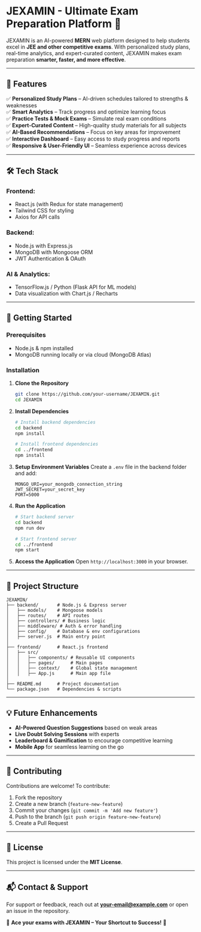 # JEXAMIN - Ultimate Exam Preparation Platform 🚀

JEXAMIN is an AI-powered **MERN** web platform designed to help students excel in **JEE and other competitive exams**. With personalized study plans, real-time analytics, and expert-curated content, JEXAMIN makes exam preparation **smarter, faster, and more effective**.

---

## 🌟 Features

✅ **Personalized Study Plans** – AI-driven schedules tailored to strengths & weaknesses  
✅ **Smart Analytics** – Track progress and optimize learning focus  
✅ **Practice Tests & Mock Exams** – Simulate real exam conditions  
✅ **Expert-Curated Content** – High-quality study materials for all subjects  
✅ **AI-Based Recommendations** – Focus on key areas for improvement  
✅ **Interactive Dashboard** – Easy access to study progress and reports  
✅ **Responsive & User-Friendly UI** – Seamless experience across devices  

---

## 🛠 Tech Stack

### **Frontend:**
- React.js (with Redux for state management)
- Tailwind CSS for styling
- Axios for API calls

### **Backend:**
- Node.js with Express.js
- MongoDB with Mongoose ORM
- JWT Authentication & OAuth

### **AI & Analytics:**
- TensorFlow.js / Python (Flask API for ML models)
- Data visualization with Chart.js / Recharts

---

## 🚀 Getting Started

### Prerequisites
- Node.js & npm installed
- MongoDB running locally or via cloud (MongoDB Atlas)

### Installation

1. **Clone the Repository**
   ```bash
   git clone https://github.com/your-username/JEXAMIN.git
   cd JEXAMIN
   ```

2. **Install Dependencies**
   ```bash
   # Install backend dependencies
   cd backend
   npm install

   # Install frontend dependencies
   cd ../frontend
   npm install
   ```

3. **Setup Environment Variables**
   Create a `.env` file in the backend folder and add:
   ```env
   MONGO_URI=your_mongodb_connection_string
   JWT_SECRET=your_secret_key
   PORT=5000
   ```

4. **Run the Application**
   ```bash
   # Start backend server
   cd backend
   npm run dev

   # Start frontend server
   cd ../frontend
   npm start
   ```

5. **Access the Application**
   Open `http://localhost:3000` in your browser.

---

## 📌 Project Structure

```
JEXAMIN/
├── backend/       # Node.js & Express server
│   ├── models/    # Mongoose models
│   ├── routes/    # API routes
│   ├── controllers/ # Business logic
│   ├── middleware/ # Auth & error handling
│   ├── config/    # Database & env configurations
│   ├── server.js  # Main entry point
│
├── frontend/      # React.js frontend
│   ├── src/
│   │   ├── components/ # Reusable UI components
│   │   ├── pages/      # Main pages
│   │   ├── context/    # Global state management
│   │   ├── App.js      # Main app file
│
├── README.md      # Project documentation
└── package.json   # Dependencies & scripts
```

---

## 💡 Future Enhancements

- **AI-Powered Question Suggestions** based on weak areas
- **Live Doubt Solving Sessions** with experts
- **Leaderboard & Gamification** to encourage competitive learning
- **Mobile App** for seamless learning on the go

---

## 🤝 Contributing

Contributions are welcome! To contribute:
1. Fork the repository
2. Create a new branch (`feature-new-feature`)
3. Commit your changes (`git commit -m 'Add new feature'`)
4. Push to the branch (`git push origin feature-new-feature`)
5. Create a Pull Request

---

## 📄 License

This project is licensed under the **MIT License**.

---

## 📬 Contact & Support

For support or feedback, reach out at **[your-email@example.com](mailto:your-email@example.com)** or open an issue in the repository.

🚀 **Ace your exams with JEXAMIN – Your Shortcut to Success!** 🎯

